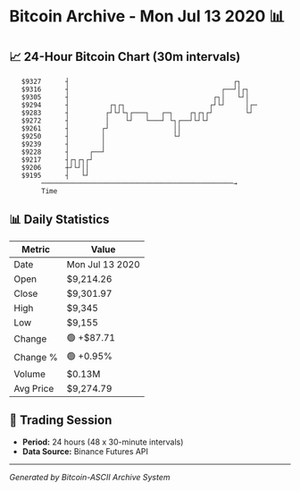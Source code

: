 # Bitcoin Archive - Mon Jul 13 2020 📊

## 📈 24-Hour Bitcoin Chart (30m intervals)

```
   $9327      ┤                                         ┌┐     
   $9316      ┤                                      ┌──┘│┌┐   
   $9305      ┤                                    ┌┐│   └┘│   
   $9294      ┤          ┌┐┌┐                     ┌┘└┘     │┌─ 
   $9283      ┤         ┌┘└┘└┐┌───┐   ┌─┐    ┌┐┌┐┌┘        └┘  
   $9272      ┤         │    └┘   └───┘ └┐┌──┘└┘└┘             
   $9261      ┤        ┌┘                ││                    
   $9250      ┤        │                 └┘                    
   $9239      ┤        │                                       
   $9228      ┤     ┌──┘                                       
   $9217      ┤┌┐┌┐┌┘                                          
   $9206      ┼┘└┘││                                           
   $9195      ┤   └┘                                           
        ────────────────────────────────────────────────→
        Time
```

## 📊 Daily Statistics

| Metric | Value |
|--------|-------|
| Date | Mon Jul 13 2020 |
| Open | $9,214.26 |
| Close | $9,301.97 |
| High | $9,345 |
| Low | $9,155 |
| Change | 🟢 +$87.71 |
| Change % | 🟢 +0.95% |
| Volume | $0.13M |
| Avg Price | $9,274.79 |

## 📅 Trading Session

- **Period:** 24 hours (48 x 30-minute intervals)
- **Data Source:** Binance Futures API

---
*Generated by Bitcoin-ASCII Archive System*
